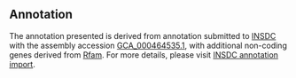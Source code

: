 

Annotation
----------

The annotation presented is derived from annotation submitted to
[INSDC](http://www.insdc.org) with the assembly accession
[GCA\_000464535.1](http://www.ebi.ac.uk/ena/data/view/GCA_000464535.1),
with additional non-coding genes derived from
[Rfam](http://rfam.xfam.org/). For more details, please visit [INSDC
annotation
import](http://ensemblgenomes.org/info/data/insdc_annotation).
